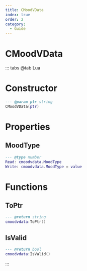 ```yaml
---
title: CMoodVData
index: true
order: 2
category:
  - Guide
---
```


# CMoodVData

::: tabs
@tab Lua
# Constructor
```lua
--- @param ptr string
CMoodVData(ptr)
```
# Properties
## MoodType 
```lua
--- @type number
Read: cmoodvdata.MoodType
Write: cmoodvdata.MoodType = value
```
# Functions
## ToPtr
```lua
--- @return string
cmoodvdata:ToPtr()
```
## IsValid
```lua
--- @return bool
cmoodvdata:IsValid()
```

:::